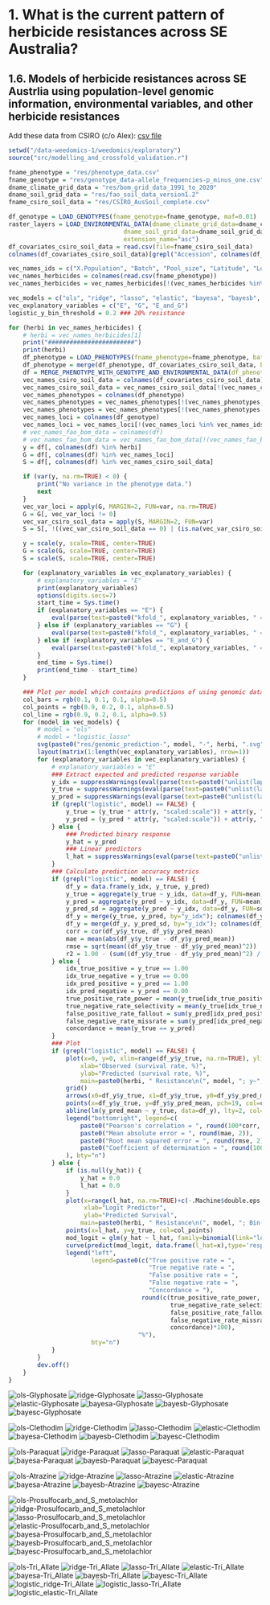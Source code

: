 # 1. What is the current pattern of herbicide resistances across SE Australia?

## 1.6. Models of herbicide resistances across SE Austrlia using population-level genomic information, environmental variables, and other herbicide resistances

Add these data from CSIRO (c/o Alex): [csv file](https://urldefense.com/v3/__https://drive.google.com/file/d/1RDxAuoXQZynMORNE2kRP_ZqHkWx1FuW4/view?usp=drive_link__;!!C5rN6bSF!EW1RdWcKYKRux59Bb7iOcZFy6tcDY7A5eX9aNZsdb1sGhy_ACkbt8TvfAgDGqldsbFJIl4y-NOBX5svFGLNcdxOytNbQJto_WFOeesgEtPsMrYp6$)

```R
setwd("/data-weedomics-1/weedomics/exploratory")
source("src/modelling_and_crossfold_validation.r")

fname_phenotype = "res/phenotype_data.csv"
fname_genotype = "res/genotype_data-allele_frequencies-p_minus_one.csv"
dname_climate_grid_data = "res/bom_grid_data_1991_to_2020"
dname_soil_grid_data = "res/fao_soil_data_version1.2"
fname_csiro_soil_data = "res/CSIRO_AusSoil_complete.csv"

df_genotype = LOAD_GENOTYPES(fname_genotype=fname_genotype, maf=0.01)
raster_layers = LOAD_ENVIRONMENTAL_DATA(dname_climate_grid_data=dname_climate_grid_data,
                                dname_soil_grid_data=dname_soil_grid_data,
                                extension_name="asc")
df_covariates_csiro_soil_data = read.csv(file=fname_csiro_soil_data)
colnames(df_covariates_csiro_soil_data)[grepl("Accession", colnames(df_covariates_csiro_soil_data))] = "X.Population"

vec_names_ids = c("X.Population", "Batch", "Pool_size", "Latitude", "Longitude", "long", "lat")
vec_names_herbicides = colnames(read.csv(fname_phenotype))
vec_names_herbicides = vec_names_herbicides[!(vec_names_herbicides %in% vec_names_ids)]

vec_models = c("ols", "ridge", "lasso", "elastic", "bayesa", "bayesb", "bayesc", "logistic_ridge", "logistic_lasso", "logistic_elastic")
vec_explanatory_variables = c("E", "G", "E_and_G")
logistic_y_bin_threshold = 0.2 ### 20% resistance

for (herbi in vec_names_herbicides) {
    # herbi = vec_names_herbicides[1]
    print("########################")
    print(herbi)
    df_phenotype = LOAD_PHENOTYPES(fname_phenotype=fname_phenotype, batch="all", phenotype_names=herbi)
    df_phenotype = merge(df_phenotype, df_covariates_csiro_soil_data, by="X.Population")
    df = MERGE_PHENOTYPE_WITH_GENOTYPE_AND_ENVIRONMENTAL_DATA(df_phenotype=df_phenotype, df_genotype=df_genotype, raster_layers=raster_layers)
    vec_names_csiro_soil_data = colnames(df_covariates_csiro_soil_data)
    vec_names_csiro_soil_data = vec_names_csiro_soil_data[!(vec_names_csiro_soil_data %in% vec_names_ids)]
    vec_names_phenotypes = colnames(df_phenotype)
    vec_names_phenotypes = vec_names_phenotypes[!(vec_names_phenotypes %in% vec_names_ids)]
    vec_names_phenotypes = vec_names_phenotypes[!(vec_names_phenotypes %in% vec_names_csiro_soil_data)]
    vec_names_loci = colnames(df_genotype)
    vec_names_loci = vec_names_loci[!(vec_names_loci %in% vec_names_ids)]
    # vec_names_fao_bom_data = colnames(df)
    # vec_names_fao_bom_data = vec_names_fao_bom_data[!(vec_names_fao_bom_data %in% c(vec_names_ids, vec_names_csiro_soil_data, vec_names_phenotypes, vec_names_loci))]
    y = df[, colnames(df) %in% herbi]
    G = df[, colnames(df) %in% vec_names_loci]
    S = df[, colnames(df) %in% vec_names_csiro_soil_data]

    if (var(y, na.rm=TRUE) < 0) {
        print("No variance in the phenotype data.")
        next
    }
    vec_var_loci = apply(G, MARGIN=2, FUN=var, na.rm=TRUE)
    G = G[, vec_var_loci != 0]
    vec_var_csiro_soil_data = apply(S, MARGIN=2, FUN=var)
    S = S[, !((vec_var_csiro_soil_data == 0) | (is.na(vec_var_csiro_soil_data)))]

    y = scale(y, scale=TRUE, center=TRUE)
    G = scale(G, scale=TRUE, center=TRUE)
    S = scale(S, scale=TRUE, center=TRUE)

    for (explanatory_variables in vec_explanatory_variables) {
        # explanatory_variables = "E"
        print(explanatory_variables)
        options(digits.secs=7)
        start_time = Sys.time()
        if (explanatory_variables == "E") {
            eval(parse(text=paste0("kfold_", explanatory_variables, " = KFOLD_CV(x=S, y=y, r=10, k=10, vec_models=vec_models, logistic_y_bin_threshold=logistic_y_bin_threshold)")))
        } else if (explanatory_variables == "G") {
            eval(parse(text=paste0("kfold_", explanatory_variables, " = KFOLD_CV(x=G, y=y, r=10, k=10, vec_models=vec_models, logistic_y_bin_threshold=logistic_y_bin_threshold)")))
        } else if (explanatory_variables == "E_and_G") {
            eval(parse(text=paste0("kfold_", explanatory_variables, " = KFOLD_CV(x=cbind(S, G), y=y, r=10, k=10, vec_models=vec_models, logistic_y_bin_threshold=logistic_y_bin_threshold)")))
        }
        end_time = Sys.time()
        print(end_time - start_time)
    }

    ### Plot per model which contains predictions of using genomic data only, and genomic data with CSIRO soil data
    col_bars = rgb(0.1, 0.1, 0.1, alpha=0.5)
    col_points = rgb(0.9, 0.2, 0.1, alpha=0.5)
    col_line = rgb(0.9, 0.2, 0.1, alpha=0.5)
    for (model in vec_models) {
        # model = "ols"
        # model = "logistic_lasso"
        svg(paste0("res/genomic_prediction-", model, "-", herbi, ".svg"), width=15.75, height=5.25)
        layout(matrix(1:length(vec_explanatory_variables), nrow=1))
        for (explanatory_variables in vec_explanatory_variables) {
            # explanatory_variables = "E"
            ### Extract expected and predicted response variable
            y_idx = suppressWarnings(eval(parse(text=paste0("unlist(lapply(kfold_", explanatory_variables, "$", model, ", FUN=function(x){lapply(x, FUN=function(y){if(!is.na(y)){y$idx_test}})}))"))))
            y_true = suppressWarnings(eval(parse(text=paste0("unlist(lapply(kfold_", explanatory_variables, "$", model, ", FUN=function(x){lapply(x, FUN=function(y){if(!is.na(y)){y$y_test}})}))"))))
            y_pred = suppressWarnings(eval(parse(text=paste0("unlist(lapply(kfold_", explanatory_variables, "$", model, ", FUN=function(x){lapply(x, FUN=function(y){if(!is.na(y)){y$y_hat}})}))"))))
            if (grepl("logistic", model) == FALSE) {
                y_true = (y_true * attr(y, "scaled:scale")) + attr(y, "scaled:center")
                y_pred = (y_pred * attr(y, "scaled:scale")) + attr(y, "scaled:center")
            } else {
                ### Predicted binary response
                y_hat = y_pred 
                ### Linear predictors
                l_hat = suppressWarnings(eval(parse(text=paste0("unlist(lapply(kfold_", explanatory_variables, "$", model, ", FUN=function(x){lapply(x, FUN=function(y){if(!is.na(y)){y$l_hat}})}))"))))
            }
            ### Calculate prediction accuracy metrics
            if (grepl("logistic", model) == FALSE) {
                df_y = data.frame(y_idx, y_true, y_pred)
                y_true = aggregate(y_true ~ y_idx, data=df_y, FUN=mean)
                y_pred = aggregate(y_pred ~ y_idx, data=df_y, FUN=mean)
                y_pred_sd = aggregate(y_pred ~ y_idx, data=df_y, FUN=sd)
                df_y = merge(y_true, y_pred, by="y_idx"); colnames(df_y) = c("y_idx", "y_true", "y_pred_mean")
                df_y = merge(df_y, y_pred_sd, by="y_idx"); colnames(df_y) = c("y_idx", "y_true", "y_pred_mean", "y_pred_sd")
                corr = cor(df_y$y_true, df_y$y_pred_mean)
                mae = mean(abs(df_y$y_true - df_y$y_pred_mean))
                rmse = sqrt(mean((df_y$y_true - df_y$y_pred_mean)^2))
                r2 = 1.00 - (sum((df_y$y_true - df_y$y_pred_mean)^2) / sum((df_y$y_true - mean(df_y$y_true))^2))
            } else {
                idx_true_positive = y_true == 1.00
                idx_true_negative = y_true == 0.00
                idx_pred_positive = y_pred == 1.00
                idx_pred_negative = y_pred == 0.00
                true_positive_rate_power = mean(y_true[idx_true_positive] == y_pred[idx_true_positive])
                true_negative_rate_selectivity = mean(y_true[idx_true_negative] == y_pred[idx_true_negative])
                false_positive_rate_fallout = sum(y_pred[idx_pred_positive] != y_true[idx_pred_positive]) / sum(idx_true_negative)
                false_negative_rate_missrate = sum(y_pred[idx_pred_negative] != y_true[idx_pred_negative]) / sum(idx_true_positive)
                concordance = mean(y_true == y_pred)
            }
            ### Plot
            if (grepl("logistic", model) == FALSE) {
                plot(x=0, y=0, xlim=range(df_y$y_true, na.rm=TRUE), ylim=range(c(df_y$y_pred_mean-df_y$y_pred_sd, df_y$y_pred_mean+df_y$y_pred_sd)), type="n", 
                    xlab="Observed (survival rate, %)", 
                    ylab="Predicted (survival rate, %)", 
                    main=paste0(herbi, " Resistance\n(", model, "; y~", explanatory_variables, ")"))
                grid()
                arrows(x0=df_y$y_true, x1=df_y$y_true, y0=df_y$y_pred_mean-df_y$y_pred_sd, y1=df_y$y_pred_mean+df_y$y_pred_sd, code=3, col=col_bars, angle=90, length=0.0, lty=1)
                points(x=df_y$y_true, y=df_y$y_pred_mean, pch=19, col=col_points)
                abline(lm(y_pred_mean ~ y_true, data=df_y), lty=2, col=col_line)
                legend("bottomright", legend=c(
                    paste0("Pearson's correlation = ", round(100*corr, 2), "%"),
                    paste0("Mean absolute error = ", round(mae, 2)),
                    paste0("Root mean squared error = ", round(rmse, 2)),
                    paste0("Coefficient of determination = ", round(100*r2, 2), "%")
                ), bty="n")
            } else {
                if (is.null(y_hat)) {
                    y_hat = 0.0
                    l_hat = 0.0
                }
                plot(x=range(l_hat, na.rm=TRUE)+c(-.Machine$double.eps, .Machine$double.eps), y=c(0,1), type="n", 
                     xlab="Logit Predictor",
                     ylab="Predicted Survival", 
                    main=paste0(herbi, " Resistance\n(", model, "; Bin(y; ", round(logistic_y_bin_threshold, 2), ")~", explanatory_variables, ")"))
                points(x=l_hat, y=y_true, col=col_points)
                mod_logit = glm(y_hat ~ l_hat, family=binomial(link="logit"))
                curve(predict(mod_logit, data.frame(l_hat=x),type='resp'), add=TRUE, lty=2, col=col_line)
                legend("left", 
                       legend=paste0(c("True positive rate = ",
                                       "True negative rate = ",
                                       "False positive rate = ",
                                       "False negative rate = ",
                                       "Concordance = "), 
                                     round(c(true_positive_rate_power,
                                             true_negative_rate_selectivity,
                                             false_positive_rate_fallout,
                                             false_negative_rate_missrate,
                                             concordance)*100), 
                                    "%"), 
                       bty="n")
            }
        }
        dev.off()
    }
}
```

![ols-Glyphosate](../res/genomic_prediction-ols-Glyphosate.svg)
![ridge-Glyphosate](../res/genomic_prediction-ridge-Glyphosate.svg)
![lasso-Glyphosate](../res/genomic_prediction-lasso-Glyphosate.svg)
![elastic-Glyphosate](../res/genomic_prediction-elastic-Glyphosate.svg)
![bayesa-Glyphosate](../res/genomic_prediction-bayesa-Glyphosate.svg)
![bayesb-Glyphosate](../res/genomic_prediction-bayesb-Glyphosate.svg)
![bayesc-Glyphosate](../res/genomic_prediction-bayesc-Glyphosate.svg)

![ols-Clethodim](../res/genomic_prediction-ols-Clethodim.svg)
![ridge-Clethodim](../res/genomic_prediction-ridge-Clethodim.svg)
![lasso-Clethodim](../res/genomic_prediction-lasso-Clethodim.svg)
![elastic-Clethodim](../res/genomic_prediction-elastic-Clethodim.svg)
![bayesa-Clethodim](../res/genomic_prediction-bayesa-Clethodim.svg)
![bayesb-Clethodim](../res/genomic_prediction-bayesb-Clethodim.svg)
![bayesc-Clethodim](../res/genomic_prediction-bayesc-Clethodim.svg)

![ols-Paraquat](../res/genomic_prediction-ols-Paraquat.svg)
![ridge-Paraquat](../res/genomic_prediction-ridge-Paraquat.svg)
![lasso-Paraquat](../res/genomic_prediction-lasso-Paraquat.svg)
![elastic-Paraquat](../res/genomic_prediction-elastic-Paraquat.svg)
![bayesa-Paraquat](../res/genomic_prediction-bayesa-Paraquat.svg)
![bayesb-Paraquat](../res/genomic_prediction-bayesb-Paraquat.svg)
![bayesc-Paraquat](../res/genomic_prediction-bayesc-Paraquat.svg)

![ols-Atrazine](../res/genomic_prediction-ols-Atrazine.svg)
![ridge-Atrazine](../res/genomic_prediction-ridge-Atrazine.svg)
![lasso-Atrazine](../res/genomic_prediction-lasso-Atrazine.svg)
![elastic-Atrazine](../res/genomic_prediction-elastic-Atrazine.svg)
![bayesa-Atrazine](../res/genomic_prediction-bayesa-Atrazine.svg)
![bayesb-Atrazine](../res/genomic_prediction-bayesb-Atrazine.svg)
![bayesc-Atrazine](../res/genomic_prediction-bayesc-Atrazine.svg)

![ols-Prosulfocarb_and_S_metolachlor](../res/genomic_prediction-ols-Prosulfocarb_and_S_metolachlor.svg)
![ridge-Prosulfocarb_and_S_metolachlor](../res/genomic_prediction-ridge-Prosulfocarb_and_S_metolachlor.svg)
![lasso-Prosulfocarb_and_S_metolachlor](../res/genomic_prediction-lasso-Prosulfocarb_and_S_metolachlor.svg)
![elastic-Prosulfocarb_and_S_metolachlor](../res/genomic_prediction-elastic-Prosulfocarb_and_S_metolachlor.svg)
![bayesa-Prosulfocarb_and_S_metolachlor](../res/genomic_prediction-bayesa-Prosulfocarb_and_S_metolachlor.svg)
![bayesb-Prosulfocarb_and_S_metolachlor](../res/genomic_prediction-bayesb-Prosulfocarb_and_S_metolachlor.svg)
![bayesc-Prosulfocarb_and_S_metolachlor](../res/genomic_prediction-bayesc-Prosulfocarb_and_S_metolachlor.svg)

![ols-Tri_Allate](../res/genomic_prediction-ols-Tri_Allate.svg)
![ridge-Tri_Allate](../res/genomic_prediction-ridge-Tri_Allate.svg)
![lasso-Tri_Allate](../res/genomic_prediction-lasso-Tri_Allate.svg)
![elastic-Tri_Allate](../res/genomic_prediction-elastic-Tri_Allate.svg)
![bayesa-Tri_Allate](../res/genomic_prediction-bayesa-Tri_Allate.svg)
![bayesb-Tri_Allate](../res/genomic_prediction-bayesb-Tri_Allate.svg)
![bayesc-Tri_Allate](../res/genomic_prediction-bayesc-Tri_Allate.svg)
![logistic_ridge-Tri_Allate](../res/genomic_prediction-logistic_ridge-Tri_Allate.svg)
![logistic_lasso-Tri_Allate](../res/genomic_prediction-logistic_lasso-Tri_Allate.svg)
![logistic_elastic-Tri_Allate](../res/genomic_prediction-logistic_elastic-Tri_Allate.svg)
